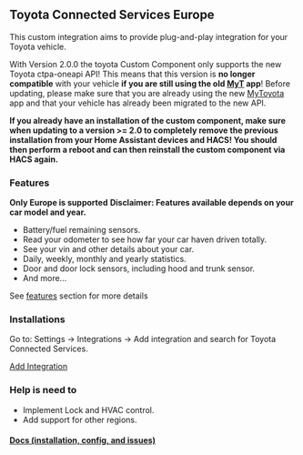 ## Toyota Connected Services Europe

This custom integration aims to provide plug-and-play integration for your Toyota vehicle.

With Version 2.0.0 the toyota Custom Component only supports the new Toyota ctpa-oneapi API!
This means that this version is **no longer compatible** with your vehicle **if you are still using the old [MyT](https://play.google.com/store/apps/details?id=app.mytoyota.toyota.com.mytoyota) app**! Before updating, please make sure that you are already using the new [MyToyota](https://play.google.com/store/apps/details?id=com.toyota.oneapp.eu) app and that your vehicle has already been migrated to the new API.

**If you already have an installation of the custom component, make sure when updating to a version >= 2.0 to completely remove the previous installation from your Home Assistant devices and HACS!
You should then perform a reboot and can then reinstall the custom component via HACS again.**

### Features

**Only Europe is supported**
**Disclaimer: Features available depends on your car model and year.**

- Battery/fuel remaining sensors.
- Read your odometer to see how far your car haven driven totally.
- See your vin and other details about your car.
- Daily, weekly, monthly and yearly statistics.
- Door and door lock sensors, including hood and trunk sensor.
- And more...

See [features](https://github.com/DurgNomis-drol/ha_toyota#binary-sensors) section for more details

### Installations

Go to: Settings -> Integrations -> Add integration and search for Toyota Connected Services.

[Add Integration](https://my.home-assistant.io/redirect/config_flow_start?domain=toyota)

### Help is need to

- Implement Lock and HVAC control.
- Add support for other regions.

#### [Docs (installation, config, and issues)](https://github.com/DurgNomis-drol/ha_toyota)
